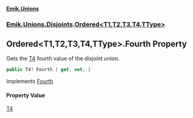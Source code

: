 #### [Emik.Unions](index.md 'index')
### [Emik.Unions.Disjoints](Emik.Unions.Disjoints.md 'Emik.Unions.Disjoints').[Ordered&lt;T1,T2,T3,T4,TType&gt;](Ordered{T1,T2,T3,T4,TType}.md 'Emik.Unions.Disjoints.Ordered<T1,T2,T3,T4,TType>')

## Ordered<T1,T2,T3,T4,TType>.Fourth Property

Gets the [T4](Ordered{T1,T2,T3,T4,TType}.md#Emik.Unions.Disjoints.Ordered_T1,T2,T3,T4,TType_.T4 'Emik.Unions.Disjoints.Ordered<T1,T2,T3,T4,TType>.T4') fourth value of the disjoint union.

```csharp
public T4? Fourth { get; set; }
```

Implements [Fourth](IEither{T1,T2,T3,T4}.Fourth.md 'Emik.Unions.Disjoints.IEither<T1,T2,T3,T4>.Fourth')

#### Property Value
[T4](Ordered{T1,T2,T3,T4,TType}.md#Emik.Unions.Disjoints.Ordered_T1,T2,T3,T4,TType_.T4 'Emik.Unions.Disjoints.Ordered<T1,T2,T3,T4,TType>.T4')